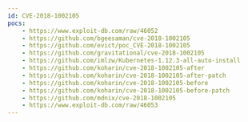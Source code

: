 ```yaml
---
id: CVE-2018-1002105
pocs:
    - https://www.exploit-db.com/raw/46052
    - https://github.com/bgeesaman/cve-2018-1002105
    - https://github.com/evict/poc_CVE-2018-1002105
    - https://github.com/gravitational/cve-2018-1002105
    - https://github.com/imlzw/Kubernetes-1.12.3-all-auto-install
    - https://github.com/koharin/cve-2018-1002105-after
    - https://github.com/koharin/cve-2018-1002105-after-patch
    - https://github.com/koharin/cve-2018-1002105-before
    - https://github.com/koharin/cve-2018-1002105-before-patch
    - https://github.com/mdnix/cve-2018-1002105
    - https://www.exploit-db.com/raw/46053
---
```

